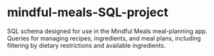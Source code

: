# mindful-meals-SQL-project
SQL schema designed for use in the Mindful Meals meal-planning app. Queries for managing recipes, ingredients, and meal plans, including filtering by dietary restrictions and available ingredients.
